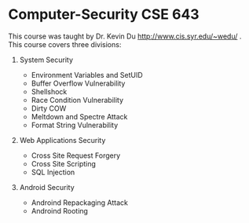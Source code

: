 # Computer-Security CSE 643

This course was taught by Dr. Kevin Du  http://www.cis.syr.edu/~wedu/ .
This course covers three divisions:
1. System Security
   - Environment Variables and SetUID
   - Buffer Overflow Vulnerability
   - Shellshock
   - Race Condition Vulnerability
   - Dirty COW
   - Meltdown and Spectre Attack
   - Format String Vulnerability
   
2. Web Applications Security 
   - Cross Site Request Forgery
   - Cross Site Scripting
   - SQL Injection
   
3. Android Security
   - Androind Repackaging Attack
   - Androind Rooting
